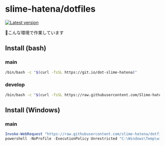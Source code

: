 # slime-hatena/dotfiles

[![Latest version](https://img.shields.io/github/v/release/slime-hatena/dotfiles?style=for-the-badge)](https://github.com/slime-hatena/dotfiles/releases/latest)

🍮こんな環境で作業しています

## Install (bash)

### main

```sh
/bin/bash -c "$(curl -fsSL https://git.io/dot-slime-hatena)"
```

### develop

```sh
/bin/bash -c "$(curl -fsSL https://raw.githubusercontent.com/Slime-hatena/dotfiles/develop/scripts/clone.sh) develop"
```

## Install (Windows)

### main

```ps1
Invoke-WebRequest "https://raw.githubusercontent.com/slime-hatena/dotfiles/develop/windows/winget.ps1" -OutFile "C:\Windows\Temp\winget.ps1"
powershell -NoProfile -ExecutionPolicy Unrestricted "C:\Windows\Temp\winget.ps1"

```